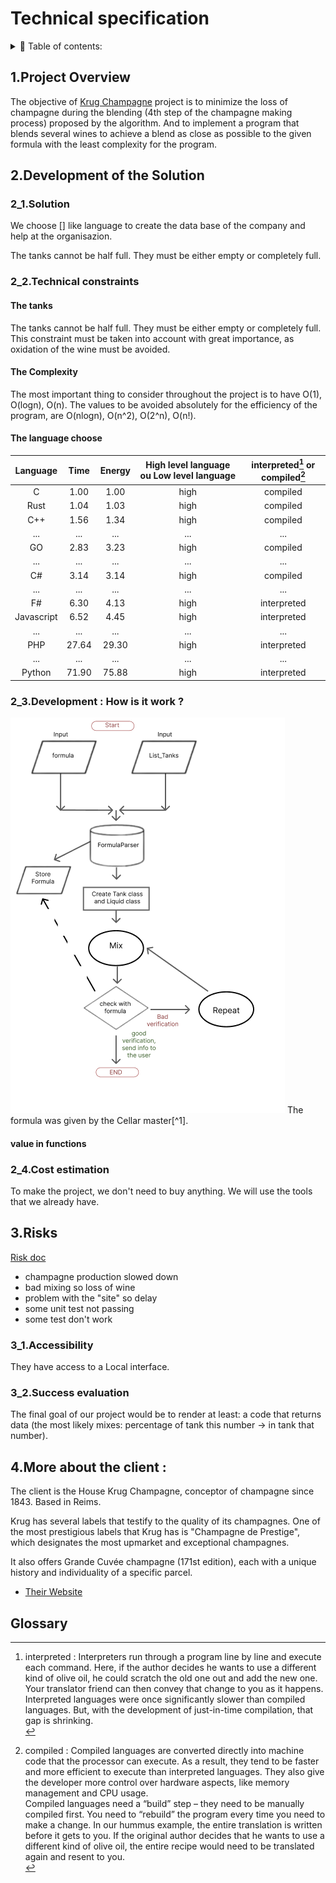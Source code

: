 # Technical specification

<details> 
<summary> 📖 Table of contents:</summary>

- [Technical specification](#technical-specification)
  - [1.Project Overview](#1project-overview)
  - [2.Development of the Solution](#2development-of-the-solution)
    - [2\_1.Solution](#2_1solution)
    - [2\_2.Technical constraints](#2_2technical-constraints)
      - [The tanks](#the-tanks)
      - [The Complexity](#the-complexity)
      - [The language choose](#the-language-choose)
    - [2\_3.Development : How is it work ?](#2_3development--how-is-it-work-)
      - [value in functions](#value-in-functions)
    - [2\_4.Cost estimation](#2_4cost-estimation)
  - [3.Risks](#3risks)
    - [3\_1.Accessibility](#3_1accessibility)
    - [3\_2.Success evaluation](#3_2success-evaluation)
  - [4.More about the client :](#4more-about-the-client-)
  - [Glossary](#glossary)

</details>

## 1.Project Overview

The objective of [Krug Champagne](#4more-about-the-client-) project is to minimize the loss of champagne during the blending (4th step of the champagne making process) proposed by the algorithm. 
And to implement a program that blends several wines to achieve a blend as close as possible to the given formula with the least complexity for the program.

## 2.Development of the Solution

### 2_1.Solution
<!--à revoir -->
We choose [<!--language surement C#-->] like language to create the data base of the company and help at the organisazion.

The tanks cannot be half full. They must be either empty or completely full.
<!--they would a total of 400 wines, each embodying the individuality of a specific parcel.-->

### 2_2.Technical constraints
#### The tanks
The tanks cannot be half full. They must be either empty or completely full. This constraint must be taken into account with great importance, as oxidation of the wine must be avoided.

#### The Complexity
The most important thing to consider throughout the project is to have O(1), O(logn), O(n). 
The values to be avoided absolutely for the efficiency of the program, are O(nlogn), O(n^2), O(2^n), O(n!).

#### The language choose 
<!--3.14 de vitesse d'execution 11 ème plus rapide -->

|Language |Time | Energy | High level language ou Low level language | interpreted[^3] or compiled[^2]|
|:-----: |:----:|:----:|:----:|:----:|
| C |1.00| 1.00 | high | compiled |
| Rust |1.04| 1.03| high | compiled |
| C++ | 1.56 | 1.34 | high | compiled |
| ... | ... | ... | ... | ... |
| GO  | 2.83 | 3.23 | high | compiled |
| ... | ... | ... | ... | ... |
| C# | 3.14 | 3.14| high | compiled |
| ... | ... | ... | ... | ... |
| F# | 6.30 | 4.13| high | interpreted |
| Javascript | 6.52 | 4.45| high | interpreted |
| ... | ... | ... | ... | ... |
| PHP | 27.64 | 29.30| high | interpreted |
| ... | ... | ... | ... | ... |
| Python | 71.90 | 75.88| high | interpreted |




### 2_3.Development : How is it work ?
<img src="/docs/technical1.png">
<!--à continuer -->
The formula was given by the Cellar master[^1].

#### value in functions 


### 2_4.Cost estimation

To make the project, we don't need to buy anything. We will use the tools that we already have.

## 3.Risks

[Risk doc](https://docs.google.com/spreadsheets/d/1c3TqdskpdIjxDfMc5kR791dv1CRFdnPDg-OVfnnxMEE/edit?usp=sharing)


- champagne production slowed down
- bad mixing so loss of wine
- problem with the "site" so delay
- some unit test not passing
- some test don't work 
<!--a ajouté -->

### 3_1.Accessibility

They have access to a Local interface.<!--a ajouté : With two places where you can enter values, one for the mixture and another for the formula. One place to see the chages in the differents tanks.-->

### 3_2.Success evaluation

The final goal of our project would be to render at least: a code that returns data (the most likely mixes: percentage of tank this number -> in tank that number).
<!-- renvoie des données (les mixes les plus probables : pourcentage de tankn -> dans tankn2 -->

## 4.More about the client :

The client is the House Krug Champagne, conceptor of champagne since 1843. Based in Reims.

Krug has several labels that testify to the quality of its champagnes. One of the most prestigious labels that Krug has is "Champagne de Prestige", which designates the most upmarket and exceptional champagnes.

It also offers Grande Cuvée champagne (171st edition), each with a unique history and individuality of a specific parcel.

- [Their Website](https://www.krug.com/fr/la-maison-krug)

## Glossary 

[^1]:Cellar master : it is the person who makes the wine or the champagne.<br>

[^2]: compiled : Compiled languages are converted directly into machine code that the processor can execute. As a result, they tend to be faster and more efficient to execute than interpreted languages. They also give the developer more control over hardware aspects, like memory management and CPU usage.<br>
Compiled languages need a “build” step – they need to be manually compiled first. You need to “rebuild” the program every time you need to make a change. In our hummus example, the entire translation is written before it gets to you. If the original author decides that he wants to use a different kind of olive oil, the entire recipe would need to be translated again and resent to you.<br>

[^3]: interpreted : Interpreters run through a program line by line and execute each command. Here, if the author decides he wants to use a different kind of olive oil, he could scratch the old one out and add the new one. Your translator friend can then convey that change to you as it happens.<br>
Interpreted languages were once significantly slower than compiled languages. But, with the development of just-in-time compilation, that gap is shrinking.<br>